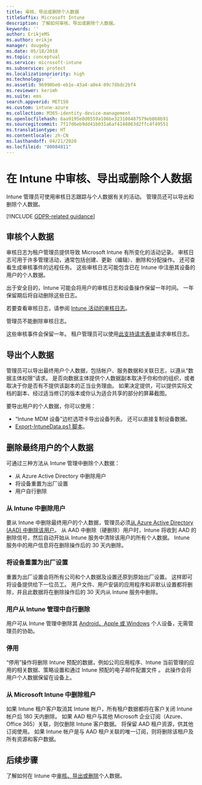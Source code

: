 ```yaml
---
title: 审核、导出或删除个人数据
titleSuffix: Microsoft Intune
description: 了解如何审核、导出或删除个人数据。
keywords: ''
author: ErikjeMS
ms.author: erikje
manager: dougeby
ms.date: 05/18/2018
ms.topic: conceptual
ms.service: microsoft-intune
ms.subservice: protect
ms.localizationpriority: high
ms.technology: ''
ms.assetid: 96990be0-eb1e-43a4-a0e4-09c7dbdc2bf4
ms.reviewer: kerimh
ms.suite: ems
search.appverid: MET150
ms.custom: intune-azure
ms.collection: M365-identity-device-management
ms.openlocfilehash: 6aa9195e8d0559a106be323108487579eb068b91
ms.sourcegitcommit: 7f17d6eb9dd41b031a6af4148863d2ffc4f49551
ms.translationtype: HT
ms.contentlocale: zh-CN
ms.lasthandoff: 04/21/2020
ms.locfileid: "80084811"
---
```

# <a name="audit-export-or-delete-personal-data-in-intune"></a>在 Intune 中审核、导出或删除个人数据

Intune 管理员可使用审核日志跟踪与个人数据有关的活动。 管理员还可以导出和删除个人数据。

[!INCLUDE [GDPR-related guidance](../includes/gdpr-intro-sentence.md)]

## <a name="audit-personal-data"></a>审核个人数据

审核日志为租户管理员提供导致 Microsoft Intune 有所变化的活动记录。 审核日志可用于许多管理活动，通常包括创建、更新（编辑）、删除和分配操作。 还可查看生成审核事件的远程任务。 这些审核日志可能包含已在 Intune 中注册其设备的用户的个人数据。  

出于安全目的，Intune 可能会将用户的审核日志和设备操作保留一年时间。 一年保留期后将自动删除这些日志。

若要查看审核日志，请参阅 [Intune 活动的审核日志](../fundamentals/monitor-audit-logs.md)。 

管理员不能删除审核日志。

这些审核事件会保留一年。 租户管理员可以使用[此支持请求表单](https://privacy.microsoft.com/en-US/privacy-questions?)请求审核日志。

## <a name="export-personal-data"></a>导出个人数据

管理员可以导出最终用户个人数据，包括帐户、服务数据和关联日志，以遵从“数据主体权限”请求。 是否向数据主体提供个人数据副本取决于你和你的组织，或者取决于你是否有不提供该副本的正当业务理由。 如果决定提供，可以提供实际文档的副本、经过适当修订的版本或你认为适合共享的部分的屏幕截图。

要导出用户的个人数据，你可以使用： 
- “Intune MDM 设备”边栏选项卡导出设备列表。 还可以直接复制设备数据。
- [Export-IntuneData.ps1 脚本](https://aka.ms/intunedataexport)。

## <a name="delete-end-user-personal-data"></a>删除最终用户的个人数据

可通过三种方法从 Intune 管理中删除个人数据：
- 从 Azure Active Directory 中删除用户
- 将设备重置为出厂设置
- 用户自行删除

### <a name="delete-a-user-from-intune"></a>从 Intune 中删除用户

要从 Intune 中删除最终用户的个人数据，管理员必须[从 Azure Active Directory (AAD) 中删除该用户](https://docs.microsoft.com/azure/active-directory/fundamentals/add-users-azure-active-directory#delete-a-user)。 从 AAD 中删除（硬删除）用户时，Intune 将收到 AAD 的删除信号，然后自动开始从 Intune 服务中清除该用户的所有个人数据。 Intune 服务中的用户信息将在删除操作后的 30 天内删除。

### <a name="reset-device-to-factory-settings"></a>将设备重置为出厂设置
重置为出厂设置会将所有公司和个人数据及设置还原到原始出厂设置。 这样即可将设备提供给下一位员工。 用户文件、用户安装的应用程序和非默认设置都将删除，并且此数据将在删除操作后的 30 天内从 Intune 服务中删除。

### <a name="user-self-removal-from-intune-management"></a>用户从 Intune 管理中自行删除
用户可从 Intune 管理中删除其 [Android、Apple 或 Windows](https://docs.microsoft.com/mem/intune/user-help/unenroll-your-device-from-intune-android) 个人设备，无需管理员的协助。   

### <a name="retire"></a>停用
“停用”操作将删除 Intune 预配的数据，例如公司应用程序、Intune 当前管理的应用的相关数据、策略设置和通过 Intune 预配的电子邮件配置文件  。 此操作会将用户个人数据保留在设备上。

### <a name="delete-a-tenant-from-microsoft-intune"></a>从 Microsoft Intune 中删除租户

如果 Intune 租户客户取消其 Intune 帐户，所有租户数据都将在客户关闭 Intune 帐户后 180 天内删除。 如果 AAD 租户与其他 Microsoft 企业订阅（Azure、Office 365）关联，则仅删除 Intune 客户数据。 将保留 AAD 租户资源，供其他订阅使用。 如果 Intune 帐户是与 AAD 租户关联的唯一订阅，则将删除该租户及所有资源和客户数据。

## <a name="next-steps"></a>后续步骤

了解如何在 Intune 中[审核、导出或删除](privacy-data-audit-export-delete.md)个人数据。
